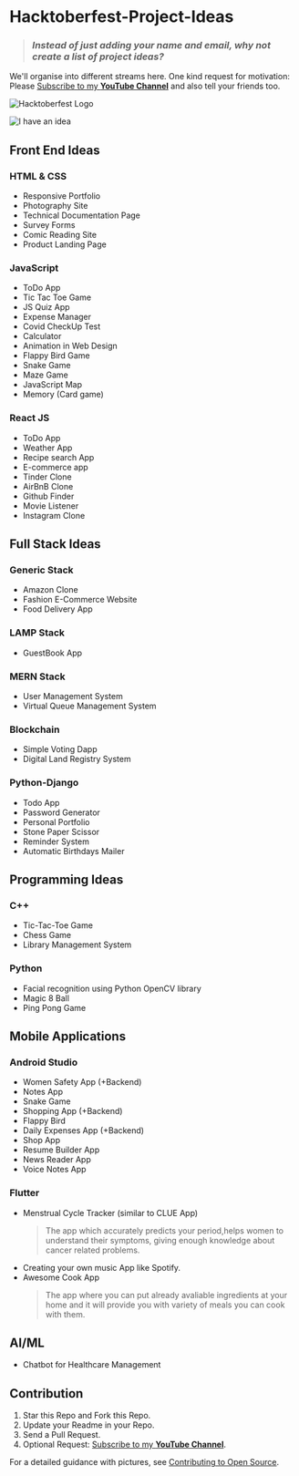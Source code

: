# Hacktoberfest-Project-Ideas

> ### *Instead of just adding your name and email, why not create a list of project ideas?*

We'll organise into different streams here. One kind request for motivation: Please [Subscribe to my **YouTube Channel**](https://www.youtube.com/praveenscience?sub_confirmation=1) and also tell your friends too.

![Hacktoberfest Logo](./hacktoberfest.webp)

![I have an idea](https://i.imgur.com/rEXOauT.png)

## Front End Ideas

### HTML & CSS

* Responsive Portfolio
* Photography Site
* Technical Documentation Page
* Survey Forms
* Comic Reading Site
* Product Landing Page

### JavaScript

* ToDo App
* Tic Tac Toe Game
* JS Quiz App
* Expense Manager
* Covid CheckUp Test
* Calculator
* Animation in Web Design
* Flappy Bird Game
* Snake Game
* Maze Game
* JavaScript Map
* Memory (Card game)

### React JS

* ToDo App
* Weather App
* Recipe search App
* E-commerce app
* Tinder Clone
* AirBnB Clone
* Github Finder
* Movie Listener
* Instagram Clone

## Full Stack Ideas

### Generic Stack

* Amazon Clone
* Fashion E-Commerce Website
* Food Delivery App

### LAMP Stack

* GuestBook App

### MERN Stack

* User Management System
* Virtual Queue Management System

### Blockchain

* Simple Voting Dapp
* Digital Land Registry System

### Python-Django

* Todo App
* Password Generator
* Personal Portfolio
* Stone Paper Scissor
* Reminder System
* Automatic Birthdays Mailer

## Programming Ideas

### C++

* Tic-Tac-Toe Game
* Chess Game
* Library Management System

### Python

* Facial recognition using Python OpenCV library
* Magic 8 Ball
* Ping Pong Game

## Mobile Applications

### Android Studio

* Women Safety App (+Backend)
* Notes App
* Snake Game
* Shopping App (+Backend)
* Flappy Bird
* Daily Expenses App (+Backend)
* Shop App
* Resume Builder App
* News Reader App 
* Voice Notes App

### Flutter

* Menstrual Cycle Tracker (similar to CLUE App)
  > The app which accurately predicts your period,helps women to understand their symptoms, giving enough knowledge about cancer related problems.
* Creating your own music App like Spotify.
* Awesome Cook App
  > The app where you can put already avaliable ingredients at your home and it will provide you with variety of meals you can cook with them.  

## AI/ML

* Chatbot for Healthcare Management
 
## Contribution

1. Star this Repo and Fork this Repo.
2. Update your Readme in your Repo.
3. Send a Pull Request.
4. Optional Request: [Subscribe to my **YouTube Channel**](https://www.youtube.com/praveenscience?sub_confirmation=1).

For a detailed guidance with pictures, see [Contributing to Open Source](https://github.com/CatsInTech/Rezume/blob/master/CONTRIBUTING.md).
